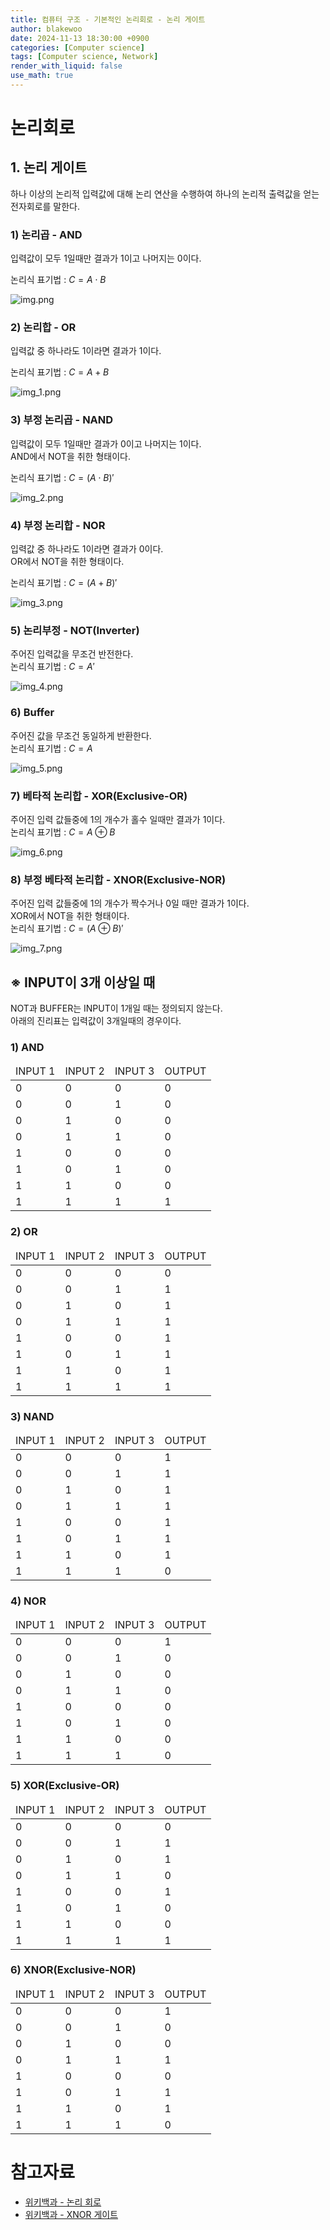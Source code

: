 ```yaml
---
title: 컴퓨터 구조 - 기본적인 논리회로 - 논리 게이트
author: blakewoo
date: 2024-11-13 18:30:00 +0900
categories: [Computer science]
tags: [Computer science, Network] 
render_with_liquid: false
use_math: true
---
```


# 논리회로 
## 1. 논리 게이트
하나 이상의 논리적 입력값에 대해 논리 연산을 수행하여 하나의
논리적 출력값을 얻는 전자회로를 말한다.

### 1) 논리곱 - AND
입력값이 모두 1일때만 결과가 1이고 나머지는 0이다.

논리식 표기법 : $C=A\cdot B$

![img.png](/assets/blog/cs/logical_circuit/basic_circuit/img.png)

### 2) 논리합 - OR
입력값 중 하나라도 1이라면 결과가 1이다.

논리식 표기법 : $C=A+B$

![img_1.png](/assets/blog/cs/logical_circuit/basic_circuit/img_1.png)

### 3) 부정 논리곱 - NAND
입력값이 모두 1일때만 결과가 0이고 나머지는 1이다.   
AND에서 NOT을 취한 형태이다.

논리식 표기법 : $C=(A\cdot B)'$

![img_2.png](/assets/blog/cs/logical_circuit/basic_circuit/img_2.png)

### 4) 부정 논리합 - NOR
입력값 중 하나라도 1이라면 결과가 0이다.   
OR에서 NOT을 취한 형태이다.

논리식 표기법 : $C=(A+B)'$

![img_3.png](/assets/blog/cs/logical_circuit/basic_circuit/img_3.png)

### 5) 논리부정 - NOT(Inverter)
주어진 입력값을 무조건 반전한다.   
논리식 표기법 : $C=A'$

![img_4.png](/assets/blog/cs/logical_circuit/basic_circuit/img_4.png)

### 6) Buffer
주어진 값을 무조건 동일하게 반환한다.   
논리식 표기법 : $C=A$

![img_5.png](/assets/blog/cs/logical_circuit/basic_circuit/img_5.png)

### 7) 베타적 논리합 -  XOR(Exclusive-OR)
주어진 입력 값들중에 1의 개수가 홀수 일때만 결과가 1이다.   
논리식 표기법 : $C=A\oplus B$

![img_6.png](/assets/blog/cs/logical_circuit/basic_circuit/img_6.png)

### 8) 부정 베타적 논리합 - XNOR(Exclusive-NOR)
주어진 입력 값들중에 1의 개수가 짝수거나 0일 때만 결과가 1이다.   
XOR에서 NOT을 취한 형태이다.   
논리식 표기법 : $C=(A\oplus B)'$

![img_7.png](/assets/blog/cs/logical_circuit/basic_circuit/img_7.png)

## ※ INPUT이 3개 이상일 때
NOT과 BUFFER는 INPUT이 1개일 때는 정의되지 않는다.   
아래의 진리표는 입력값이 3개일때의 경우이다.

### 1) AND
<table>
<thead>
<tr>
<td>INPUT 1</td><td>INPUT 2</td><td>INPUT 3</td><td>OUTPUT</td>
</tr>
</thead>
<tbody>
<tr>
<td>0</td><td>0</td><td>0</td><td>0</td>
</tr>
<tr>
<td>0</td><td>0</td><td>1</td><td>0</td>
</tr>
<tr>
<td>0</td><td>1</td><td>0</td><td>0</td>
</tr>
<tr>
<td>0</td><td>1</td><td>1</td><td>0</td>
</tr>
<tr>
<td>1</td><td>0</td><td>0</td><td>0</td>
</tr>
<tr>
<td>1</td><td>0</td><td>1</td><td>0</td>
</tr>
<tr>
<td>1</td><td>1</td><td>0</td><td>0</td>
</tr>
<tr>
<td>1</td><td>1</td><td>1</td><td>1</td>
</tr>
</tbody>
</table>

### 2) OR
<table>
<thead>
<tr>
<td>INPUT 1</td><td>INPUT 2</td><td>INPUT 3</td><td>OUTPUT</td>
</tr>
</thead>
<tbody>
<tr>
<td>0</td><td>0</td><td>0</td><td>0</td>
</tr>
<tr>
<td>0</td><td>0</td><td>1</td><td>1</td>
</tr>
<tr>
<td>0</td><td>1</td><td>0</td><td>1</td>
</tr>
<tr>
<td>0</td><td>1</td><td>1</td><td>1</td>
</tr>
<tr>
<td>1</td><td>0</td><td>0</td><td>1</td>
</tr>
<tr>
<td>1</td><td>0</td><td>1</td><td>1</td>
</tr>
<tr>
<td>1</td><td>1</td><td>0</td><td>1</td>
</tr>
<tr>
<td>1</td><td>1</td><td>1</td><td>1</td>
</tr>
</tbody>
</table>

### 3) NAND
<table>
<thead>
<tr>
<td>INPUT 1</td><td>INPUT 2</td><td>INPUT 3</td><td>OUTPUT</td>
</tr>
</thead>
<tbody>
<tr>
<td>0</td><td>0</td><td>0</td><td>1</td>
</tr>
<tr>
<td>0</td><td>0</td><td>1</td><td>1</td>
</tr>
<tr>
<td>0</td><td>1</td><td>0</td><td>1</td>
</tr>
<tr>
<td>0</td><td>1</td><td>1</td><td>1</td>
</tr>
<tr>
<td>1</td><td>0</td><td>0</td><td>1</td>
</tr>
<tr>
<td>1</td><td>0</td><td>1</td><td>1</td>
</tr>
<tr>
<td>1</td><td>1</td><td>0</td><td>1</td>
</tr>
<tr>
<td>1</td><td>1</td><td>1</td><td>0</td>
</tr>
</tbody>
</table>

### 4) NOR
<table>
<thead>
<tr>
<td>INPUT 1</td><td>INPUT 2</td><td>INPUT 3</td><td>OUTPUT</td>
</tr>
</thead>
<tbody>
<tr>
<td>0</td><td>0</td><td>0</td><td>1</td>
</tr>
<tr>
<td>0</td><td>0</td><td>1</td><td>0</td>
</tr>
<tr>
<td>0</td><td>1</td><td>0</td><td>0</td>
</tr>
<tr>
<td>0</td><td>1</td><td>1</td><td>0</td>
</tr>
<tr>
<td>1</td><td>0</td><td>0</td><td>0</td>
</tr>
<tr>
<td>1</td><td>0</td><td>1</td><td>0</td>
</tr>
<tr>
<td>1</td><td>1</td><td>0</td><td>0</td>
</tr>
<tr>
<td>1</td><td>1</td><td>1</td><td>0</td>
</tr>
</tbody>
</table>

### 5) XOR(Exclusive-OR)
<table>
<thead>
<tr>
<td>INPUT 1</td><td>INPUT 2</td><td>INPUT 3</td><td>OUTPUT</td>
</tr>
</thead>
<tbody>
<tr>
<td>0</td><td>0</td><td>0</td><td>0</td>
</tr>
<tr>
<td>0</td><td>0</td><td>1</td><td>1</td>
</tr>
<tr>
<td>0</td><td>1</td><td>0</td><td>1</td>
</tr>
<tr>
<td>0</td><td>1</td><td>1</td><td>0</td>
</tr>
<tr>
<td>1</td><td>0</td><td>0</td><td>1</td>
</tr>
<tr>
<td>1</td><td>0</td><td>1</td><td>0</td>
</tr>
<tr>
<td>1</td><td>1</td><td>0</td><td>0</td>
</tr>
<tr>
<td>1</td><td>1</td><td>1</td><td>1</td>
</tr>
</tbody>
</table>

### 6) XNOR(Exclusive-NOR)
<table>
<thead>
<tr>
<td>INPUT 1</td><td>INPUT 2</td><td>INPUT 3</td><td>OUTPUT</td>
</tr>
</thead>
<tbody>
<tr>
<td>0</td><td>0</td><td>0</td><td>1</td>
</tr>
<tr>
<td>0</td><td>0</td><td>1</td><td>0</td>
</tr>
<tr>
<td>0</td><td>1</td><td>0</td><td>0</td>
</tr>
<tr>
<td>0</td><td>1</td><td>1</td><td>1</td>
</tr>
<tr>
<td>1</td><td>0</td><td>0</td><td>0</td>
</tr>
<tr>
<td>1</td><td>0</td><td>1</td><td>1</td>
</tr>
<tr>
<td>1</td><td>1</td><td>0</td><td>1</td>
</tr>
<tr>
<td>1</td><td>1</td><td>1</td><td>0</td>
</tr>
</tbody>
</table>


# 참고자료
- [위키백과 - 논리 회로](https://ko.wikipedia.org/wiki/%EB%85%BC%EB%A6%AC_%ED%9A%8C%EB%A1%9C)
- [위키백과 - XNOR 게이트](https://ko.wikipedia.org/wiki/XNOR_%EA%B2%8C%EC%9D%B4%ED%8A%B8)
